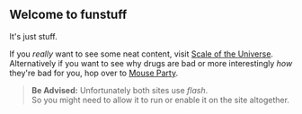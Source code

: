 ## Welcome to funstuff

It's just stuff.

If you _really_ want to see some neat content, visit [Scale of the Universe](https://scaleofuniverse.com). Alternatively if you want to see why drugs are bad or more interestingly _how_ they're bad for you, hop over to [Mouse Party](https://learn.genetics.utah.edu/content/addiction/mouse).  
> **Be Advised:** Unfortunately both sites use _flash_.  
So you might need to allow it to run or enable it on the site altogether.
